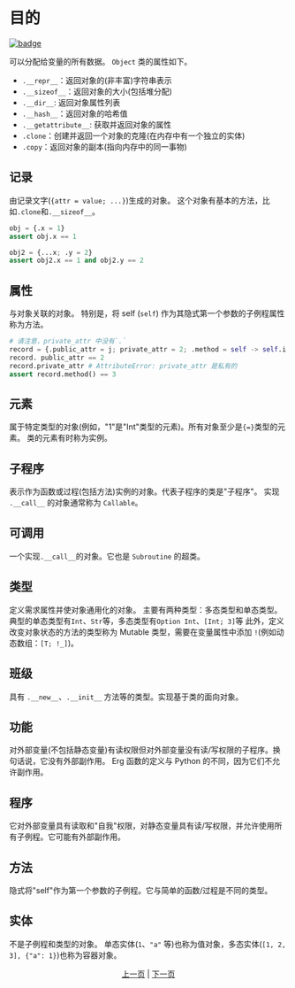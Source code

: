 # 目的

[![badge](https://img.shields.io/endpoint.svg?url=https%3A%2F%2Fgezf7g7pd5.execute-api.ap-northeast-1.amazonaws.com%2Fdefault%2Fsource_up_to_date%3Fowner%3Derg-lang%26repos%3Derg%26ref%3Dmain%26path%3Ddoc/EN/syntax/25_object_system.md%26commit_hash%3D06f8edc9e2c0cee34f6396fd7c64ec834ffb5352)](https://gezf7g7pd5.execute-api.ap-northeast-1.amazonaws.com/default/source_up_to_date?owner=erg-lang&repos=erg&ref=main&path=doc/EN/syntax/25_object_system.md&commit_hash=06f8edc9e2c0cee34f6396fd7c64ec834ffb5352)

可以分配给变量的所有数据。 `Object` 类的属性如下。

* `.__repr__`：返回对象的(非丰富)字符串表示
* `.__sizeof__`：返回对象的大小(包括堆分配)
* `.__dir__`: 返回对象属性列表
* `.__hash__`：返回对象的哈希值
* `.__getattribute__`: 获取并返回对象的属性
* `.clone`：创建并返回一个对象的克隆(在内存中有一个独立的实体)
* `.copy`：返回对象的副本(指向内存中的同一事物)

## 记录

由记录文字(`{attr = value; ...}`)生成的对象。
这个对象有基本的方法，比如`.clone`和`.__sizeof__`。

```python
obj = {.x = 1}
assert obj.x == 1

obj2 = {...x; .y = 2}
assert obj2.x == 1 and obj2.y == 2
```

## 属性

与对象关联的对象。 特别是，将 self (`self`) 作为其隐式第一个参数的子例程属性称为方法。

```python
# 请注意，private_attr 中没有`.`
record = {.public_attr = j; private_attr = 2; .method = self -> self.i + 1}
record. public_attr == 2
record.private_attr # AttributeError: private_attr 是私有的
assert record.method() == 3
```

## 元素

属于特定类型的对象(例如，"1"是"Int"类型的元素)。所有对象至少是`{=}`类型的元素。
类的元素有时称为实例。

## 子程序

表示作为函数或过程(包括方法)实例的对象。代表子程序的类是"子程序"。
实现 `.__call__` 的对象通常称为 `Callable`。

## 可调用

一个实现`.__call__`的对象。它也是 `Subroutine` 的超类。

## 类型

定义需求属性并使对象通用化的对象。
主要有两种类型：多态类型和单态类型。典型的单态类型有`Int`、`Str`等，多态类型有`Option Int`、`[Int; 3]`等
此外，定义改变对象状态的方法的类型称为 Mutable 类型，需要在变量属性中添加 `!`(例如动态数组：`[T; !_]`)。

## 班级

具有 `.__new__`、`.__init__` 方法等的类型。实现基于类的面向对象。

## 功能

对外部变量(不包括静态变量)有读权限但对外部变量没有读/写权限的子程序。换句话说，它没有外部副作用。
Erg 函数的定义与 Python 的不同，因为它们不允许副作用。

## 程序

它对外部变量具有读取和"自我"权限，对静态变量具有读/写权限，并允许使用所有子例程。它可能有外部副作用。

## 方法

隐式将"self"作为第一个参数的子例程。它与简单的函数/过程是不同的类型。

## 实体

不是子例程和类型的对象。
单态实体(`1`、`"a"` 等)也称为值对象，多态实体(`[1, 2, 3], {"a": 1}`)也称为容器对象。

<p align='center'>
    <a href='./24_module.md'>上一页</a> | <a href='./26_pattern_matching.md'>下一页</a>
</p>